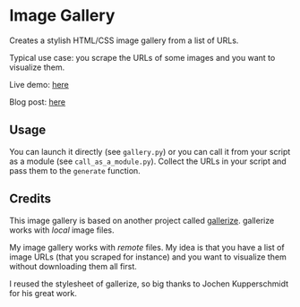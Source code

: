 Image Gallery
=============

Creates a stylish HTML/CSS image gallery from a list of URLs.

Typical use case: you scrape the URLs of some images and
you want to visualize them.

Live demo: [here](https://dl.dropbox.com/u/144888/wordpress/20121218_image-gallery/index.html)

Blog post: [here](http://ubuntuincident.wordpress.com/2012/12/18/image-gallery-from-a-list-of-urls/)


Usage
-----

You can launch it directly (see `gallery.py`) or you can call it
from your script as a module (see `call_as_a_module.py`).
Collect the URLs in your script and pass them to the `generate` function.


Credits
-------

This image gallery is based on another project called
[gallerize](https://github.com/homeworkprod/gallerize).
gallerize works with *local* image files.

My image gallery works with *remote* files. My idea is that
you have a list of image URLs (that you scraped for instance)
and you want to visualize them without downloading them all first.

I reused the stylesheet of gallerize, so big thanks to Jochen Kupperschmidt
for his great work.
